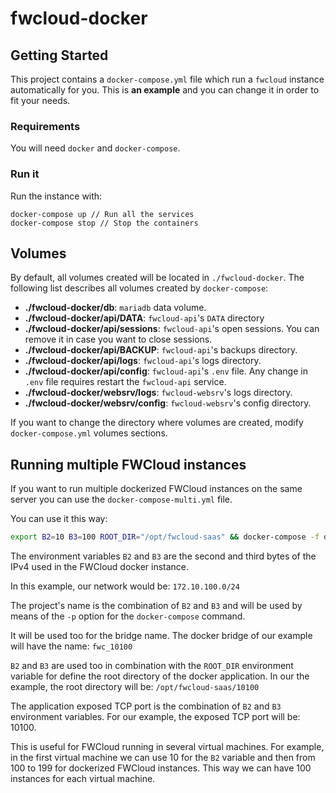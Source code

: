 # fwcloud-docker

## Getting Started
This project contains a `docker-compose.yml` file which run a `fwcloud` instance automatically for you. This is **an example** and you can change it in order to fit your needs.

### Requirements
You will need `docker` and `docker-compose`.

### Run it
Run the instance with:

```
docker-compose up // Run all the services
docker-compose stop // Stop the containers
```

## Volumes
By default, all volumes created will be located in `./fwcloud-docker`. The following list describes all volumes created by `docker-compose`:

* **./fwcloud-docker/db**: `mariadb` data volume.
* **./fwcloud-docker/api/DATA**: `fwcloud-api`'s `DATA` directory
* **./fwcloud-docker/api/sessions**: `fwcloud-api`'s open sessions. You can remove it in case you want to close sessions.
* **./fwcloud-docker/api/BACKUP**: `fwcloud-api`'s backups directory.
* **./fwcloud-docker/api/logs**: `fwcloud-api`'s logs directory.
* **./fwcloud-docker/api/config**: `fwcloud-api`'s `.env` file. Any change in `.env` file requires restart the `fwcloud-api` service.
* **./fwcloud-docker/websrv/logs**: `fwcloud-websrv`'s logs directory.
* **./fwcloud-docker/websrv/config**: `fwcloud-websrv`'s config directory.

If you want to change the directory where volumes are created, modify `docker-compose.yml` volumes sections.

## Running multiple FWCloud instances
If you want to run multiple dockerized FWCloud instances on the same server you can use the `docker-compose-multi.yml` file.

You can use it this way:
```bash
export B2=10 B3=100 ROOT_DIR="/opt/fwcloud-saas" && docker-compose -f docker-compose-multi.yml -p ${B2}{$B3} up
```

The environment variables `B2` and `B3` are the second and third bytes of the IPv4 used in the FWCloud docker instance.

In this example, our network would be: `172.10.100.0/24`

The project's name is the combination of `B2` and `B3` and will be used by means of the `-p` option for the `docker-compose` command.

It will be used too for the bridge name. The docker bridge of our example will have the name: `fwc_10100`

 `B2` and `B3` are used too in combination with the `ROOT_DIR` environment variable for define the root directory of the docker application. In our the example, the root directory will be:
`/opt/fwcloud-saas/10100`

The application exposed TCP port is the combination of `B2` and `B3` environment variables. For our example, the exposed TCP port will be: 10100.

This is useful for FWCloud running in several virtual machines. For example, in the first virtual machine we can use 10 for the `B2` variable and then from 100 to 199 for dockerized FWCloud instances. This way we can have 100 instances for each virtual machine.
